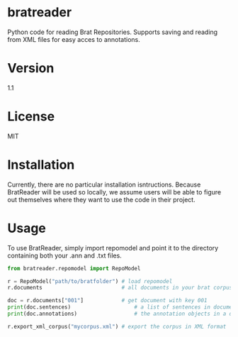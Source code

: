 # bratreader
Python code for reading Brat Repositories. Supports saving and reading from XML files for easy acces to annotations.

# Version

1.1

# License

MIT

# Installation

Currently, there are no particular installation isntructions. Because BratReader will be used so locally, we assume users will be able to figure out themselves where they want to use the code in their project.

# Usage

To use BratReader, simply import repomodel and point it to the directory containing both your .ann and .txt files.

```python
from bratreader.repomodel import RepoModel

r = RepoModel("path/to/bratfolder") # load repomodel
r.documents            			    # all documents in your brat corpus

doc = r.documents["001"] 			# get document with key 001
print(doc.sentences)    				# a list of sentences in document
print(doc.annotations)  				# the annotation objects in a document

r.export_xml_corpus("mycorpus.xml") # export the corpus in XML format
```
